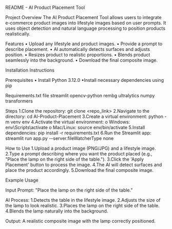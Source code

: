 README - AI Product Placement Tool

Project Overview
The AI Product Placement Tool allows users to integrate e-commerce product images into lifestyle images based on user prompts. It uses object detection and natural language processing to position products realistically.

Features
•   Upload any lifestyle and product images.
•   Provide a prompt to describe placement.
•   AI automatically detects surfaces and adjusts position.
•   Resizes product to realistic proportions.
•   Blends product seamlessly into the background.
•   Download the final composite image.


Installation Instructions

Prerequisites
•   Install Python 3.12.0
•Install necessary dependencies using pip

Requirements.txt file
streamlit
opencv-python
rembg
ultralytics
numpy
transformers

Steps
1.Clone the repository: git clone <repo_link>
2.Navigate to the directory: cd AI-Product-Placement
3.Create a virtual environment: python -m venv env
4.Activate the virtual environment:
o   Windows: env\Scripts\activate
o   Mac/Linux: source env/bin/activate
5.Install dependencies: pip install -r requirements.txt
6.Run the Streamlit app: streamlit run app.py --server.fileWatcherType none


How to Use
1.Upload a product image (PNG/JPG) and a lifestyle image.
2.Type a prompt describing where you want the product placed (e.g., "Place the lamp on the right side of the table.").
3.Click the 'Apply Placement' button to process the image.
4.The AI will detect surfaces and place the product accordingly.
5.Download the final composite image.

Example Usage

Input Prompt:
"Place the lamp on the right side of the table."

AI Process:
1.Detects the table in the lifestyle image.
2.Adjusts the size of the lamp to look realistic.
3.Places the lamp on the right side of the table.
4.Blends the lamp naturally into the background.

Output:
A realistic composite image with the lamp correctly positioned.